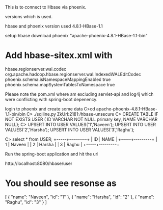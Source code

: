 This is to connect to Hbase via phoenix.

versions which is used.

hbase and phoenix version used 
4.8.1-HBase-1.1

setup hbase
download phoenix "apache-phoenix-4.8.1-HBase-1.1-bin"

Add hbase-sitex.xml with 
=========================

<configuration>
  <property>
    <name>hbase.regionserver.wal.codec</name>
    <value>org.apache.hadoop.hbase.regionserver.wal.IndexedWALEditCodec</value>
  </property>
    <property>
      <name>phoenix.schema.isNamespaceMappingEnabled</name>
      <value>true</value>
    </property>
    <property>
      <name>phoenix.schema.mapSystemTablesToNamespace</name>
      <value>true</value>
    </property>
</configuration>


Please note the pom.xml where am excluding servlet-api and log4j 
which were conflicting with spring-boot depenency.

login to phoenix and create some data
C>cd apache-phoenix-4.8.1-HBase-1.1-bin/bin
C> ./sqlline.py ZkUrl:2181:/hbase-unsecure
C> CREATE TABLE IF NOT EXISTS USER (
      ID VARCHAR NOT NULL primary key,
      NAME VARCHAR NULL);
C> 	  UPSERT INTO USER VALUES('1','Naveen');
	  UPSERT INTO USER VALUES('2','Harsha');
	  UPSERT INTO USER VALUES('3','Raghu');

C> 	  select * from USER;
+-----+---------+
| ID  |  NAME   |
+-----+---------+
| 1   | Naveen  |
| 2   | Harsha  |
| 3   | Raghu   |
+-----+---------+

Run the spring-boot application and hit the url

http://localhost:8080/hbase/user


You should see resonse as
=======================

[
{
"name": "Naveen",
"id": "1"
},
{
"name": "Harsha",
"id": "2"
},
{
"name": "Raghu",
"id": "3"
}
]